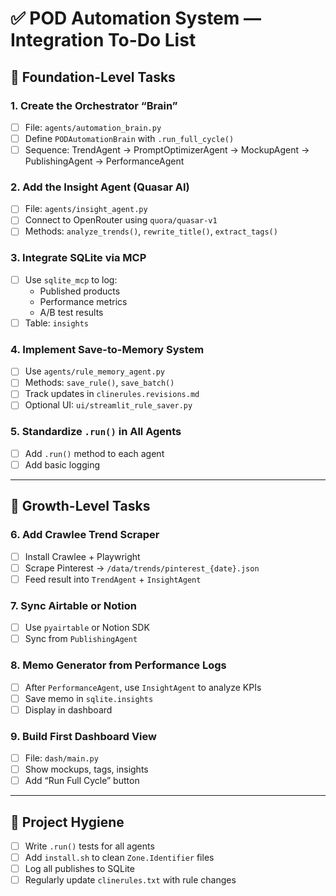 
# ✅ POD Automation System — Integration To-Do List

## 🧠 Foundation-Level Tasks

### 1. Create the Orchestrator “Brain”
- [ ] File: `agents/automation_brain.py`
- [ ] Define `PODAutomationBrain` with `.run_full_cycle()`
- [ ] Sequence: TrendAgent → PromptOptimizerAgent → MockupAgent → PublishingAgent → PerformanceAgent

### 2. Add the Insight Agent (Quasar AI)
- [ ] File: `agents/insight_agent.py`
- [ ] Connect to OpenRouter using `quora/quasar-v1`
- [ ] Methods: `analyze_trends()`, `rewrite_title()`, `extract_tags()`

### 3. Integrate SQLite via MCP
- [ ] Use `sqlite_mcp` to log:
  - Published products
  - Performance metrics
  - A/B test results
- [ ] Table: `insights`

### 4. Implement Save-to-Memory System
- [ ] Use `agents/rule_memory_agent.py`
- [ ] Methods: `save_rule()`, `save_batch()`
- [ ] Track updates in `clinerules.revisions.md`
- [ ] Optional UI: `ui/streamlit_rule_saver.py`

### 5. Standardize `.run()` in All Agents
- [ ] Add `.run()` method to each agent
- [ ] Add basic logging

---

## 🌱 Growth-Level Tasks

### 6. Add Crawlee Trend Scraper
- [ ] Install Crawlee + Playwright
- [ ] Scrape Pinterest → `/data/trends/pinterest_{date}.json`
- [ ] Feed result into `TrendAgent` + `InsightAgent`

### 7. Sync Airtable or Notion
- [ ] Use `pyairtable` or Notion SDK
- [ ] Sync from `PublishingAgent`

### 8. Memo Generator from Performance Logs
- [ ] After `PerformanceAgent`, use `InsightAgent` to analyze KPIs
- [ ] Save memo in `sqlite.insights`
- [ ] Display in dashboard

### 9. Build First Dashboard View
- [ ] File: `dash/main.py`
- [ ] Show mockups, tags, insights
- [ ] Add “Run Full Cycle” button

---

## 🧼 Project Hygiene

- [ ] Write `.run()` tests for all agents
- [ ] Add `install.sh` to clean `Zone.Identifier` files
- [ ] Log all publishes to SQLite
- [ ] Regularly update `clinerules.txt` with rule changes
